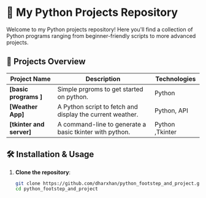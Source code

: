 # 🌟 My Python Projects Repository

Welcome to my Python projects repository! Here you'll find a collection of Python programs ranging from beginner-friendly scripts to more advanced projects.

## 🚀 Projects Overview

| Project Name             | Description                                           | Technologies   |
|--------------------------|-------------------------------------------------------|----------------|
| **[basic programs ]**          | Simple prgroms to get started on python.                     | Python   |
| **[Weather App]**          | A Python script to fetch and display the current weather.  | Python, API    |
| **[tkinter and server]**      | A command-line to generate a basic tkinter with python. | Python ,Tkinter  |

## 🛠️ Installation & Usage

1. **Clone the repository**:
   ```bash
   git clone https://github.com/dharxhan/python_footstep_and_project.git
   cd python_footstep_and_project
